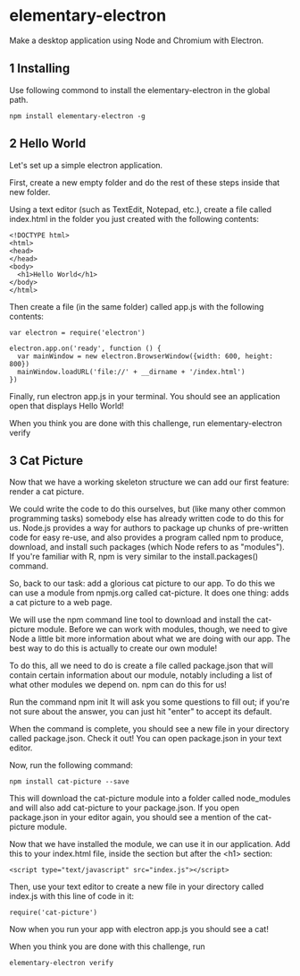 # elementary-electron

Make a desktop application using Node and Chromium with Electron.

## 1 Installing

Use following commond to install the elementary-electron in the global path.

```
npm install elementary-electron -g
```

## 2 Hello World
Let's set up a simple electron application.

First, create a new empty folder and do the rest of these steps inside that new folder.

Using a text editor (such as TextEdit, Notepad, etc.), create a file called index.html in the folder you just created with the following contents:

```
<!DOCTYPE html>
<html>
<head>
</head>
<body>
  <h1>Hello World</h1>
</body>
</html>
```	

Then create a file (in the same folder) called app.js with the following contents:

```
var electron = require('electron')

electron.app.on('ready', function () {
  var mainWindow = new electron.BrowserWindow({width: 600, height: 800})
  mainWindow.loadURL('file://' + __dirname + '/index.html')
})
```

Finally, run electron app.js in your terminal. You should see an application open that displays Hello World!

When you think you are done with this challenge, run elementary-electron verify


## 3 Cat Picture
Now that we have a working skeleton structure we can add our first feature: render a cat picture.

We could write the code to do this ourselves, but (like many other common programming tasks) somebody else has already written code to do this for us. Node.js provides a way for authors to package up chunks of pre-written code for easy re-use, and also provides a program called npm to produce, download, and install such packages (which Node refers to as "modules"). If you're familiar with R, npm is very similar to the install.packages() command.

So, back to our task: add a glorious cat picture to our app. To do this we can use a module from npmjs.org called cat-picture. It does one thing: adds a cat picture to a web page.

We will use the npm command line tool to download and install the cat-picture module. Before we can work with modules, though, we need to give Node a little bit more information about what we are doing with our app. The best way to do this is actually to create our own module!

To do this, all we need to do is create a file called package.json that will contain certain information about our module, notably including a list of what other modules we depend on. npm can do this for us!

Run the command npm init It will ask you some questions to fill out; if you're not sure about the answer, you can just hit "enter" to accept its default.

When the command is complete, you should see a new file in your directory called package.json. Check it out! You can open package.json in your text editor. 

Now, run the following command: 
	
	npm install cat-picture --save

This will download the cat-picture module into a folder called node_modules and will also add cat-picture to your package.json. If you open package.json in your editor again, you should see a mention of the cat-picture module.

Now that we have installed the module, we can use it in our application. Add this to your index.html file, inside the <body> section but after the \<h1\> section:

	<script type="text/javascript" src="index.js"></script>

Then, use your text editor to create a new file in your directory called index.js with this line of code in it:

	require('cat-picture')

Now when you run your app with electron app.js you should see a cat!

When you think you are done with this challenge, run 

```
elementary-electron verify
```




